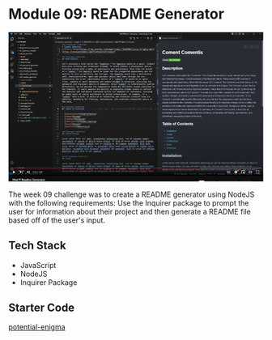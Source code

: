 # Module 09: README Generator

![Site Screenshot](../assets/img/m09_readme_generator.jpg)

The week 09 challenge was to create a README generator using NodeJS with the following requirements: Use the Inquirer package to prompt the user for information about their project and then generate a README file based off of the user's input.

## Tech Stack
- JavaScript
- NodeJS
- Inquirer Package

## Starter Code

[potential-enigma](https://github.com/coding-boot-camp/potential-enigma)
